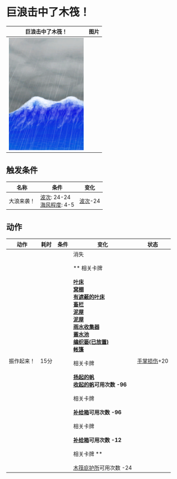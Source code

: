 # 巨浪击中了木筏！  
>   
  
  巨浪击中了木筏！  |   图片   
 ----  |  ----:   
   |  <img decoding="async" src="Sprite/WaveEvent.png" href="a.md" style="max-width:300px;max-height:300px;">   
  
## 触发条件  
名称  |  条件  |  变化  
----  |  ----  |  ----  
大浪来袭！  |  [波次](WaveCounter.md): 24-24<br>[海风程度](SeaAgitation.md): 4-5  |  [波次](WaveCounter.md)-24  
## 动作  
动作  |  耗时  |  条件  |  变化  |  状态  
----  |  ----  |  ----  |  ----  |  ----  
振作起来！<br>  |  15分  |    |  消失<br><br>** 相关卡牌 **<br><br>[叶床](LeafBed.md)<br>[窝棚](Shelter.md)<br>[有遮蔽的叶床](ShelteredLeafBed.md)<br>[畜栏](EnclosureEntrance.md)<br>[泥屋](MudHutEntrance.md)<br>[泥屋](MudHutEntrance.md)<br>[雨水收集器](RainCatcher.md)<br>[蓄水池](WaterReservoir.md)<br>[编织篓(已放置)](BasketPlaced.md)<br>[帐篷](TentDeployed.md)<br><br>** 相关卡牌 **<br><br>[扬起的帆](SailUp_Raft.md)<br>[收起的帆](SailDown_Raft.md)可用次数  -96<br><br>** 相关卡牌 **<br><br>[补给箱](SupplyChestRaft.md)可用次数  -96<br><br>** 相关卡牌 **<br><br>[补给箱](SupplyChestRaft.md)可用次数  -12<br><br>** 相关卡牌 **<br><br>[木筏庇护所](RaftShelter.md)可用次数  -24  |  [手掌损伤](HandDamage.md)+20  
